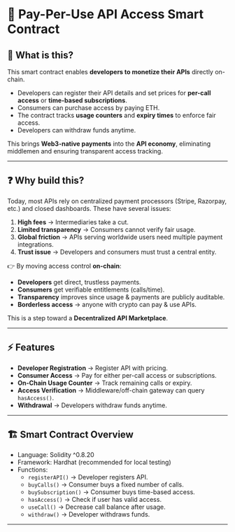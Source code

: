 # 📌 Pay-Per-Use API Access Smart Contract

## 📖 What is this?

This smart contract enables **developers to monetize their APIs** directly on-chain.

- Developers can register their API details and set prices for **per-call access** or **time-based subscriptions**.
- Consumers can purchase access by paying ETH.
- The contract tracks **usage counters** and **expiry times** to enforce fair access.
- Developers can withdraw funds anytime.

This brings **Web3-native payments** into the **API economy**, eliminating middlemen and ensuring transparent access tracking.

---

## ❓ Why build this? 

Today, most APIs rely on centralized payment processors (Stripe, Razorpay, etc.) and closed dashboards. These have several issues:

1. **High fees** → Intermediaries take a cut.
2. **Limited transparency** → Consumers cannot verify fair usage.
3. **Global friction** → APIs serving worldwide users need multiple payment integrations.
4. **Trust issue** → Developers and consumers must trust a central entity.

👉 By moving access control **on-chain**:

- **Developers** get direct, trustless payments.
- **Consumers** get verifiable entitlements (calls/time).
- **Transparency** improves since usage & payments are publicly auditable.
- **Borderless access** → anyone with crypto can pay & use APIs.

This is a step toward a **Decentralized API Marketplace**.

---

## ⚡ Features

- **Developer Registration** → Register API with pricing.
- **Consumer Access** → Pay for either per-call access or subscriptions.
- **On-Chain Usage Counter** → Track remaining calls or expiry.
- **Access Verification** → Middleware/off-chain gateway can query `hasAccess()`.
- **Withdrawal** → Developers withdraw funds anytime.

---

## 🏗️ Smart Contract Overview

- Language: Solidity ^0.8.20
- Framework: Hardhat (recommended for local testing)
- Functions:
  - `registerAPI()` → Developer registers API.
  - `buyCalls()` → Consumer buys a fixed number of calls.
  - `buySubscription()` → Consumer buys time-based access.
  - `hasAccess()` → Check if user has valid access.
  - `useCall()` → Decrease call balance after usage.
  - `withdraw()` → Developer withdraws funds.

---
